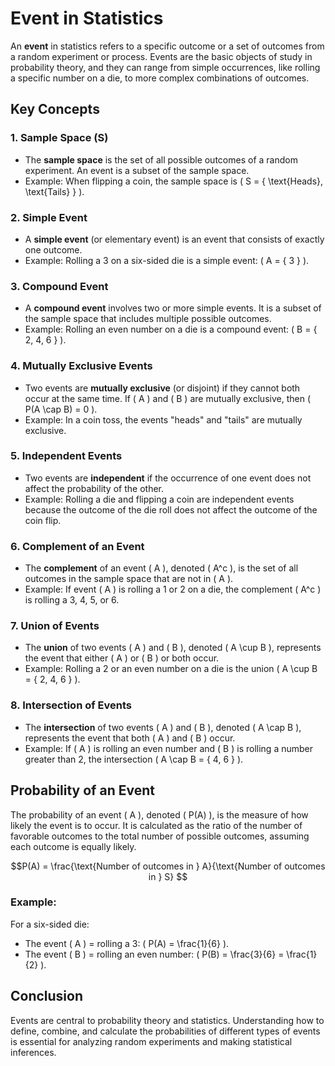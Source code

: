 # Event in Statistics

An **event** in statistics refers to a specific outcome or a set of outcomes from a random experiment or process. Events are the basic objects of study in probability theory, and they can range from simple occurrences, like rolling a specific number on a die, to more complex combinations of outcomes.

## Key Concepts

### 1. **Sample Space (S)**
   - The **sample space** is the set of all possible outcomes of a random experiment. An event is a subset of the sample space.
   - Example: When flipping a coin, the sample space is \( S = \{ \text{Heads}, \text{Tails} \} \).

### 2. **Simple Event**
   - A **simple event** (or elementary event) is an event that consists of exactly one outcome.
   - Example: Rolling a 3 on a six-sided die is a simple event: \( A = \{ 3 \} \).

### 3. **Compound Event**
   - A **compound event** involves two or more simple events. It is a subset of the sample space that includes multiple possible outcomes.
   - Example: Rolling an even number on a die is a compound event: \( B = \{ 2, 4, 6 \} \).

### 4. **Mutually Exclusive Events**
   - Two events are **mutually exclusive** (or disjoint) if they cannot both occur at the same time. If \( A \) and \( B \) are mutually exclusive, then \( P(A \cap B) = 0 \).
   - Example: In a coin toss, the events "heads" and "tails" are mutually exclusive.

### 5. **Independent Events**
   - Two events are **independent** if the occurrence of one event does not affect the probability of the other.
   - Example: Rolling a die and flipping a coin are independent events because the outcome of the die roll does not affect the outcome of the coin flip.

### 6. **Complement of an Event**
   - The **complement** of an event \( A \), denoted \( A^c \), is the set of all outcomes in the sample space that are not in \( A \).
   - Example: If event \( A \) is rolling a 1 or 2 on a die, the complement \( A^c \) is rolling a 3, 4, 5, or 6.

### 7. **Union of Events**
   - The **union** of two events \( A \) and \( B \), denoted \( A \cup B \), represents the event that either \( A \) or \( B \) or both occur.
   - Example: Rolling a 2 or an even number on a die is the union \( A \cup B = \{ 2, 4, 6 \} \).

### 8. **Intersection of Events**
   - The **intersection** of two events \( A \) and \( B \), denoted \( A \cap B \), represents the event that both \( A \) and \( B \) occur.
   - Example: If \( A \) is rolling an even number and \( B \) is rolling a number greater than 2, the intersection \( A \cap B = \{ 4, 6 \} \).

## Probability of an Event
The probability of an event \( A \), denoted \( P(A) \), is the measure of how likely the event is to occur. It is calculated as the ratio of the number of favorable outcomes to the total number of possible outcomes, assuming each outcome is equally likely.

$$P(A) = \frac{\text{Number of outcomes in } A}{\text{Number of outcomes in } S}
$$
### Example:
For a six-sided die:
- The event \( A \) = rolling a 3: \( P(A) = \frac{1}{6} \).
- The event \( B \) = rolling an even number: \( P(B) = \frac{3}{6} = \frac{1}{2} \).

## Conclusion
Events are central to probability theory and statistics. Understanding how to define, combine, and calculate the probabilities of different types of events is essential for analyzing random experiments and making statistical inferences.

